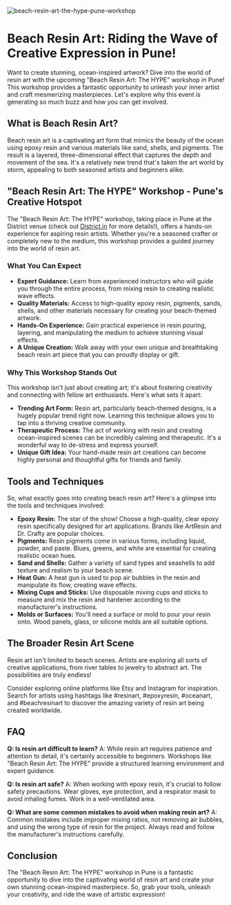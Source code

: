 ![beach-resin-art-the-hype-pune-workshop](https://images.pexels.com/photos/14584462/pexels-photo-14584462.jpeg?auto=compress&cs=tinysrgb&fit=crop&h=627&w=1200)

# Beach Resin Art: Riding the Wave of Creative Expression in Pune!

Want to create stunning, ocean-inspired artwork? Dive into the world of resin art with the upcoming "Beach Resin Art: The HYPE" workshop in Pune! This workshop provides a fantastic opportunity to unleash your inner artist and craft mesmerizing masterpieces. Let's explore why this event is generating so much buzz and how you can get involved.

## What is Beach Resin Art?

Beach resin art is a captivating art form that mimics the beauty of the ocean using epoxy resin and various materials like sand, shells, and pigments. The result is a layered, three-dimensional effect that captures the depth and movement of the sea. It's a relatively new trend that's taken the art world by storm, appealing to both seasoned artists and beginners alike.

## "Beach Resin Art: The HYPE" Workshop - Pune's Creative Hotspot

The "Beach Resin Art: The HYPE" workshop, taking place in Pune at the District venue (check out [District.in](https://www.district.in/events/beach-resin-art-the-hype-aug-2025-buy-tickets) for more details!), offers a hands-on experience for aspiring resin artists. Whether you're a seasoned crafter or completely new to the medium, this workshop provides a guided journey into the world of resin art.

### What You Can Expect

*   **Expert Guidance:** Learn from experienced instructors who will guide you through the entire process, from mixing resin to creating realistic wave effects.
*   **Quality Materials:** Access to high-quality epoxy resin, pigments, sands, shells, and other materials necessary for creating your beach-themed artwork.
*   **Hands-On Experience:** Gain practical experience in resin pouring, layering, and manipulating the medium to achieve stunning visual effects.
*   **A Unique Creation:** Walk away with your own unique and breathtaking beach resin art piece that you can proudly display or gift.

### Why This Workshop Stands Out

This workshop isn't just about creating art; it's about fostering creativity and connecting with fellow art enthusiasts. Here's what sets it apart:

*   **Trending Art Form:** Resin art, particularly beach-themed designs, is a hugely popular trend right now. Learning this technique allows you to tap into a thriving creative community.
*   **Therapeutic Process:** The act of working with resin and creating ocean-inspired scenes can be incredibly calming and therapeutic. It's a wonderful way to de-stress and express yourself.
*   **Unique Gift Idea:** Your hand-made resin art creations can become highly personal and thoughtful gifts for friends and family.

## Tools and Techniques

So, what exactly goes into creating beach resin art? Here's a glimpse into the tools and techniques involved:

*   **Epoxy Resin:** The star of the show! Choose a high-quality, clear epoxy resin specifically designed for art applications. Brands like ArtResin and Dr. Crafty are popular choices.
*   **Pigments:** Resin pigments come in various forms, including liquid, powder, and paste. Blues, greens, and white are essential for creating realistic ocean hues.
*   **Sand and Shells:** Gather a variety of sand types and seashells to add texture and realism to your beach scene.
*   **Heat Gun:** A heat gun is used to pop air bubbles in the resin and manipulate its flow, creating wave effects.
*   **Mixing Cups and Sticks:** Use disposable mixing cups and sticks to measure and mix the resin and hardener according to the manufacturer's instructions.
*   **Molds or Surfaces:** You'll need a surface or mold to pour your resin onto. Wood panels, glass, or silicone molds are all suitable options.

## The Broader Resin Art Scene

Resin art isn't limited to beach scenes. Artists are exploring all sorts of creative applications, from river tables to jewelry to abstract art. The possibilities are truly endless!

Consider exploring online platforms like Etsy and Instagram for inspiration. Search for artists using hashtags like #resinart, #epoxyresin, #oceanart, and #beachresinart to discover the amazing variety of resin art being created worldwide.

## FAQ

**Q: Is resin art difficult to learn?**
A: While resin art requires patience and attention to detail, it's certainly accessible to beginners. Workshops like "Beach Resin Art: The HYPE" provide a structured learning environment and expert guidance.

**Q: Is resin art safe?**
A: When working with epoxy resin, it's crucial to follow safety precautions. Wear gloves, eye protection, and a respirator mask to avoid inhaling fumes. Work in a well-ventilated area.

**Q: What are some common mistakes to avoid when making resin art?**
A: Common mistakes include improper mixing ratios, not removing air bubbles, and using the wrong type of resin for the project. Always read and follow the manufacturer's instructions carefully.

## Conclusion

The "Beach Resin Art: The HYPE" workshop in Pune is a fantastic opportunity to dive into the captivating world of resin art and create your own stunning ocean-inspired masterpiece. So, grab your tools, unleash your creativity, and ride the wave of artistic expression!
